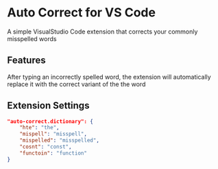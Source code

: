 # Auto Correct for VS Code

A simple VisualStudio Code extension that corrects your commonly misspelled words

## Features

After typing an incorrectly spelled word, the extension will automatically replace it with the correct variant of the the word

## Extension Settings

```json
"auto-correct.dictionary": {
    "hte": "the",
    "mispell": "misspell",
    "mispelled": "misspelled",
    "cosnt": "const",
    "functoin": "function"
}
```
